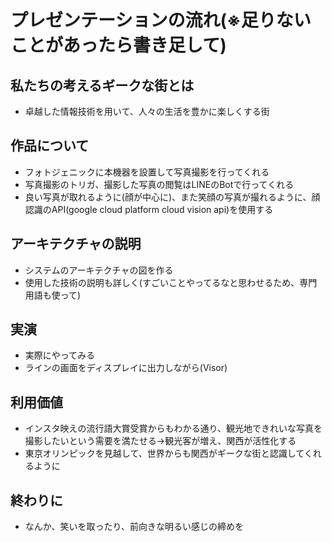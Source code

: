 # プレゼンテーションの流れ(※足りないことがあったら書き足して)

## 私たちの考えるギークな街とは
* 卓越した情報技術を用いて、人々の生活を豊かに楽しくする街

## 作品について
* フォトジェニックに本機器を設置して写真撮影を行ってくれる
* 写真撮影のトリガ、撮影した写真の閲覧はLINEのBotで行ってくれる
* 良い写真が取れるように(顔が中心に)、また笑顔の写真が撮れるように、顔認識のAPI(google cloud platform cloud vision api)を使用する

## アーキテクチャの説明
* システムのアーキテクチャの図を作る
* 使用した技術の説明も詳しく(すごいことやってるなと思わせるため、専門用語も使って)

## 実演
* 実際にやってみる
* ラインの画面をディスプレイに出力しながら(Visor)

## 利用価値
* インスタ映えの流行語大賞受賞からもわかる通り、観光地できれいな写真を撮影したいという需要を満たせる→観光客が増え、関西が活性化する
* 東京オリンピックを見越して、世界からも関西がギークな街と認識してくれるように
<!-- 
## テーマ(関西を世界1ギークな街にする)について
* 写真撮影のオペレーターとして関西弁の音声が入る→関西
* 世界で初めて？(ソースは未確認)→世界1
* 写真の撮影がLINEを通して簡単にできる装置がある→ギークな町 -->

## 終わりに
* なんか、笑いを取ったり、前向きな明るい感じの締めを